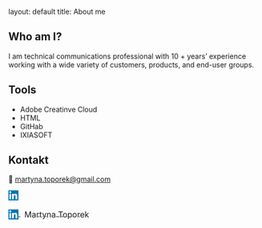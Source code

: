 layout: default
title: About me

## Who am I?
I am technical communications professional with 10 + years’ experience working with a wide variety of customers, products, and end-user groups. 

## Tools
- Adobe Creatinve Cloud
- HTML
- GitHab
- IXIASOFT

## Kontakt
📨 martyna.toporek@gmail.com


<p align="left">
  <a href="https://www.linkedin.com/in/martyna-toporek-a72237153/" target="_blank">
    <img src="images/LinkedIn_logo.png" alt="LinkedIn" width="20" height="20" />
  </a> 
 </p>
<p align="left">
  <a href="https://www.linkedin.com/in/martyna-toporek-a72237153/" target="_blank">
    <img src="images/LinkedIn_logo.png" alt="LinkedIn" width="20" height="20" style="vertical-align: middle;"/>
    <span style="font-size: 16px; vertical-align: middle; margin-left: 8px;">Martyna Toporek</span>
  </a>
</p>
